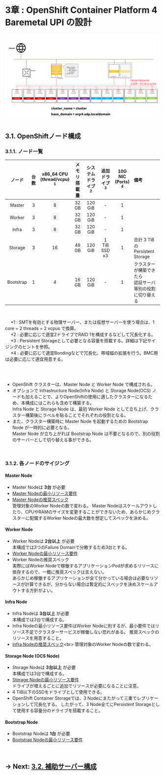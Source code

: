 # 3章 : OpenShift Container Platform 4 Baremetal UPI の設計

![システム構成図](./images/image_001.png)

## 3.1. OpenShiftノード構成
### 3.1.1. ノード一覧
| ノード | 台数 | x86_64 CPU <br> (thread/vcpu) <sup>1</sup> | メモリ搭載量 | システムドライブ <sup>2</sup> | 追加ドライブ <sup>3</sup>| 10G NIC <br> (Ports) <sup>4</sup> | 備考 |
|:--------:|:--------:|:-----------------:|:----------------:|:----------------:|:------------:|:------------:|:-----------------|
| Master   | 3 | 8  | 32 GB | 120 GiB | -            | 1 |
| Worker   | 3 | 8  | 32 GB | 120 GiB | -            | 1 |
| Infra    | 3 | 8  | 32 GB | 120 GiB | -            | 1 |
| Storage  | 3 | 16 | 48 GB | 120 GiB | 1 TiB SSD x3 | 1 | 合計 3 TiB の Persistent Storage
| Bootstrap| 1 | 4  | 16 GB | 120 GiB | -            | 1 | クラスターが構築できたら<br>認証サーバ等別の役割に切り替える

<br>

&emsp; *1 : SMTを有効とする物理サーバー、または仮想サーバーを使う場合は、1 core = 2 threads = 2 vcpus で換算。 <br>
&emsp; *2 : 必要に応じて適宜2ドライブでRAID 1を構成するなどして冗長化する。 <br>
&emsp; *3 : Persistent Storageとして必要となる容量を搭載する。詳細は下記サイジングのヒントを参照。 <br>
&emsp; *4 : 必要に応じて適宜Bondingなどで冗長化、帯域幅の拡張を行う。BMC用は必要に応じて適宜用意する。 <br>

<br>
<br>

- OpenShift クラスターは、Master Node と Worker Node で構成される。
- オプションで Infrastructure Node(Infra Node) と Storage Node(OCS) ノードも加えることで、よりOpenShiftの使用に適したクラスターになるため、本構成にはこれらも含めて構築する。<br>
Infra Node と Storage Node は、最初 Worker Node として立ち上げ、クラスター構築後にラベルを貼ることでそれぞれの役割となる。
- また、クラスター構築時に Master Node を起動するための Bootstrap Node が一時的に必要となる。<br>
Master Node が立ち上がれば Bootstrap Node は不要となるので、別の役割のサーバーとして切り替える事ができる。

<br>

### 3.1.2. 各ノードのサイジング
#### Master Node
- Master Nodeは **3台** が必要
- [Master Nodeの最小リソース要件](https://access.redhat.com/documentation/ja-jp/openshift_container_platform/4.5/html/installing_on_bare_metal/installing-on-bare-metal#installation-requirements-user-infra_installing-bare-metal)
- [Master Nodeの推奨スペック](https://access.redhat.com/documentation/ja-jp/openshift_container_platform/4.5/html/scalability_and_performance/master-node-sizing_) <br>
管理対象のWorker Nodeの数で変わる。
Master Nodeはスケールアウトしたり、CPUやRAMのサイズを変更することができないため、あらかじめクラスターに配備するWorker Nodeの最大数を想定してスペックを決める。 <br>

#### Worker Node
- Worker Nodeは **2台以上** が必要 <br>
本構成では3つのFailure Domainで分散するため3台とする。
- [Worker Nodeの最小リソース要件](https://access.redhat.com/documentation/ja-jp/openshift_container_platform/4.5/html/installing_on_bare_metal/installing-on-bare-metal#installation-requirements-user-infra_installing-bare-metal)
- Worker Nodeの推奨スペック <br>
実際にはWorker Nodeで稼働するアプリケーションPodが求めるリソースに依存するので、一概に推奨スペックは言えない。  
あらかじめ稼働するアプリケーションが全て分かっている場合は必要なリソースが計算できるが、分からない場合は暫定的にスペックを決めスケールアウトする方針がよい。

#### Infra Node
- Infra Nodeは **3台以上** が必要 <br>
本構成では3台で構成する。
- Infra Nodeの最小リソース要件はWorker Nodeに則するが、最小要件ではリソース不足でクラスターサービスが稼働しない恐れがある。
推奨スペックのリソースを用意すること。
- [Infra Nodeの推奨スペック](https://access.redhat.com/documentation/ja-jp/openshift_container_platform/4.5/html/scalability_and_performance/infrastructure-node-sizing_)<br>
管理対象のWorker Nodeの数で変わる。


#### Storage Node (OCS Node)
- Storage Nodeは **3台以上** が必要 <br>
本構成では3台で構成する。
- [Storage Nodeの最小リソース要件](https://access.redhat.com/documentation/en-us/red_hat_openshift_container_storage/4.5/html-single/planning_your_deployment/index#resource-requirements_rhocs)<br>
ドライブが増えるごとに追加でリソースが必要になることに注意。
- 4 TiB以下のSSDをドライブとして使用できる。
- OpenShift Container Storageでは、3 Nodeにまたがって三重でレプリケーションして冗長化する。
したがって、3 Node全てにPersistent Storageとして使用する容量分のドライブを搭載すること。

#### Bootstrap Node
- Bootstrap Nodeは **1台** が必要 <br>
- [Bootstrap Nodeの最小リソース要件](https://access.redhat.com/documentation/ja-jp/openshift_container_platform/4.5/html/installing_on_bare_metal/installing-on-bare-metal#installation-requirements-user-infra_installing-bare-metal)

<br>

## → Next: [3.2. 補助サーバー構成](./3.2.md)